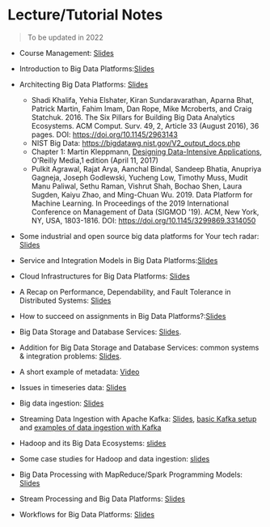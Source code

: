 # Lecture/Tutorial Notes

>To be updated in 2022

* Course Management: [Slides](pdfs/module0-lecture0-coursemanagement.pdf)
* Introduction to Big Data Platforms:[Slides](pdfs/module1-lecture1-1-intro-v0.3.1.pdf)
* Architecting Big Data Platforms: [Slides](pdfs/module1-lecture1-2-architectingbigplatforms-v0.3.pdf)
  - Shadi Khalifa, Yehia Elshater, Kiran Sundaravarathan, Aparna Bhat, Patrick Martin, Fahim Imam, Dan Rope, Mike Mcroberts, and Craig Statchuk. 2016. The Six Pillars for Building Big Data Analytics Ecosystems. ACM Comput. Surv. 49, 2, Article 33 (August 2016), 36 pages. DOI: https://doi.org/10.1145/2963143
  - NIST Big Data: https://bigdatawg.nist.gov/V2_output_docs.php
  - Chapter 1: Martin Kleppmann, [Designing Data-Intensive Applications](http://dataintensive.net/), O'Reilly Media,1 edition (April 11, 2017)
  - Pulkit Agrawal, Rajat Arya, Aanchal Bindal, Sandeep Bhatia, Anupriya Gagneja, Joseph Godlewski, Yucheng Low, Timothy Muss, Mudit Manu Paliwal, Sethu Raman, Vishrut Shah, Bochao Shen, Laura Sugden, Kaiyu Zhao, and Ming-Chuan Wu. 2019. Data Platform for Machine Learning. In Proceedings of the 2019 International Conference on Management of Data (SIGMOD '19). ACM, New York, NY, USA, 1803-1816. DOI: https://doi.org/10.1145/3299869.3314050

* Some industrial and open source big data platforms for Your tech radar: [Slides](pdfs/tutorial-walkaround-techradar-v0.3.pdf)
* Service and Integration Models in Big Data Platforms:[Slides]()
* Cloud Infrastructures for Big Data Platforms: [Slides]()
* A Recap on Performance, Dependability, and Fault Tolerance in Distributed Systems: [Slides]()
* How to succeed on assignments in Big Data Platforms?:[Slides]()
* Big Data Storage and Database Services: [Slides]().
* Addition for Big Data Storage and Database Services: common systems & integration problems: [Slides]().
* A short example of metadata: [Video](https://aalto.cloud.panopto.eu/Panopto/Pages/Viewer.aspx?id=e54ba118-53c1-4097-9b12-acc2013ddb4f)
* Issues in timeseries data: [Slides]()
* Big data ingestion: [Slides]()
* Streaming Data Ingestion with Apache Kafka: [Slides](), [basic Kafka setup](https://version.aalto.fi/gitlab/bigdataplatforms/cs-e4640/-/tree/master/tutorials/basickafka) and [examples of data ingestion with Kafka](https://version.aalto.fi/gitlab/bigdataplatforms/cs-e4640/-/tree/master/tutorials/cloud-data-pipeline)
* Hadoop and its Big Data Ecosystems: [slides]()
* Some case studies for Hadoop and data ingestion: [slides]()
* Big Data Processing with MapReduce/Spark Programming Models: [Slides]()
* Stream Processing and Big Data Platforms: [Slides]()
* Workflows for Big Data Platforms: [Slides]()
